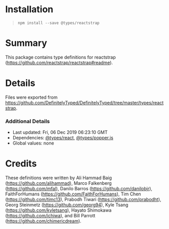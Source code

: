 # Installation
> `npm install --save @types/reactstrap`

# Summary
This package contains type definitions for reactstrap (https://github.com/reactstrap/reactstrap#readme).

# Details
Files were exported from https://github.com/DefinitelyTyped/DefinitelyTyped/tree/master/types/reactstrap.

### Additional Details
 * Last updated: Fri, 06 Dec 2019 06:23:10 GMT
 * Dependencies: [@types/react](https://npmjs.com/package/@types/react), [@types/popper.js](https://npmjs.com/package/@types/popper.js)
 * Global values: none

# Credits
These definitions were written by Ali Hammad Baig (https://github.com/alihammad), Marco Falkenberg (https://github.com/mfal), Danilo Barros (https://github.com/danilobjr), FaithForHumans (https://github.com/FaithForHumans), Tim Chen (https://github.com/timc13), Prabodh Tiwari (https://github.com/prabodht), Georg Steinmetz (https://github.com/georg94), Kyle Tsang (https://github.com/kyletsang), Hayato Shimokawa (https://github.com/ichiwa), and Bill Parrott (https://github.com/chimericdream).

